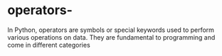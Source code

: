 # operators-
In Python, operators are symbols or special keywords used to perform various operations on data. They are fundamental to programming and come in different categories

